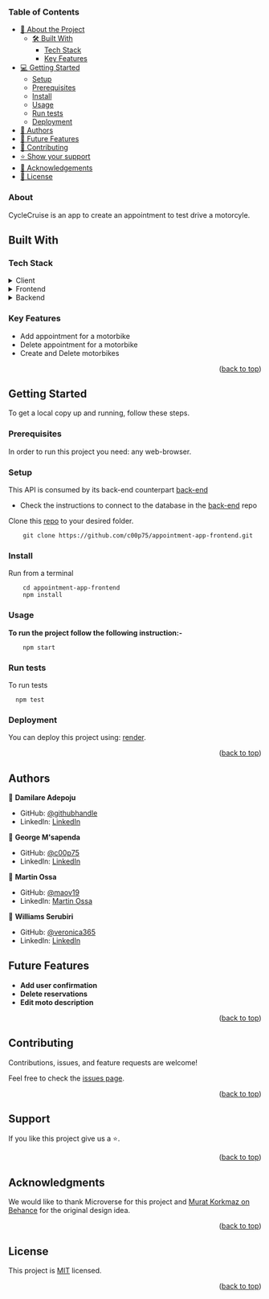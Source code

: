 ### Table of Contents

- [📖 About the Project](#about)
  - [🛠 Built With](#built-with)
    - [Tech Stack](#tech-stack)
    - [Key Features](#key-features)
- [💻 Getting Started](#getting-started)
  - [Setup](#setup)
  - [Prerequisites](#prerequisites)
  - [Install](#install)
  - [Usage](#usage)
  - [Run tests](#run-tests)
  - [Deployment](#deployment)
- [👥 Authors](#authors)
- [🔭 Future Features](#future-features)
- [🤝 Contributing](#contributing)
- [⭐️ Show your support](#support)
- [🙏 Acknowledgements](#acknowledgements)
- [📝 License](#license)

### About  <a name="about-project"></a>

CycleCruise is an app to create an appointment to test drive a motorcyle.

## Built With <a name="built-with"></a>

### Tech Stack <a name="tech-stack"></a>

<details>
  <summary>Client</summary>
  <ul>
    <li>HTML(erb), CSS</li>
  </ul>
</details>

<details>
  <summary>Frontend</summary>
  <ul>
    <li>React</li>
  </ul>
</details>

<details>
  <summary>Backend</summary>
  <ul>
    <li>Ruby on Rails</li>
  </ul>
</details>

### Key Features <a name="key-features"></a>

- Add appointment for a motorbike
- Delete appointment for a motorbike
- Create and Delete motorbikes


<p align="right">(<a href="#table-of-contents">back to top</a>)</p>


## Getting Started <a name="getting-started"></a>

To get a local copy up and running, follow these steps.

### Prerequisites

In order to run this project you need: any web-browser.

### Setup

This API is consumed by its back-end counterpart [back-end](https://github.com/c00p75/appointment-app-backend)

- Check the instructions to connect to the database in the [back-end](https://github.com/c00p75/appointment-app-backend) repo

Clone this [repo](https://github.com/c00p75/appointment-app-frontend.git) to your desired folder.

```
    git clone https://github.com/c00p75/appointment-app-frontend.git
```

### Install

Run from a terminal

```
    cd appointment-app-frontend
    npm install
```

### Usage

**To run the project follow the following instruction:-**

```
    npm start
```

### Run tests

To run tests

```
  npm test
```

### Deployment

You can deploy this project using: [render](https://render.com/).

<p align="right">(<a href="#table-of-contents">back to top</a>)</p>

## Authors <a name="authors"></a>

👤 **Damilare Adepoju**

- GitHub: [@githubhandle](https://github.com/adamilare)
- LinkedIn: [LinkedIn](https://linkedin.com/in/damilareadepoju)

👤 **George M'sapenda**

- GitHub: [@c00p75](https://github.com/c00p75)
- LinkedIn: [LinkedIn](https://www.linkedin.com/in/georgemsapenda/)


👤 **Martin Ossa**

- GitHub: [@maov19](https://github.com/maov19)
- LinkedIn: [Martin Ossa](https://linkedin.com/in/martin-ossa)

👤 **Williams Serubiri**

- GitHub: [@veronica365](https://github.com/veronica365)
- LinkedIn: [LinkedIn](https://www.linkedin.com/in/william-sserubiri-veronica/)


## Future Features <a name="future-features"></a>

- **Add user confirmation**
- **Delete reservations**
- **Edit moto description**


<p align="right">(<a href="#table-of-contents">back to top</a>)</p>


## Contributing <a name="contributing"></a>

Contributions, issues, and feature requests are welcome!

Feel free to check the [issues page](../../issues).

<p align="right">(<a href="#table-of-contents">back to top</a>)</p>


## Support <a name="support"></a>

If you like this project give us a ⭐️.

<p align="right">(<a href="#table-of-contents">back to top</a>)</p>


## Acknowledgments <a name="acknowledgements"></a>

We would like to thank Microverse for this project and [Murat Korkmaz on Behance](https://www.behance.net/muratk) for the original design idea.

<p align="right">(<a href="#table-of-contents">back to top</a>)</p>


## License <a name="license"></a>

This project is [MIT](./LICENSE) licensed.

<p align="right">(<a href="#table-of-contents">back to top</a>)</p>